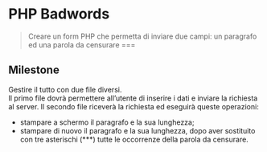 # PHP Badwords
> Creare un form PHP che permetta di inviare due campi: un paragrafo ed una parola da censurare
===

## Milestone
Gestire il tutto con due file diversi.  
Il primo file dovrà permettere all’utente di inserire i dati e inviare la richiesta al server.
Il secondo file riceverà la richiesta ed eseguirà queste operazioni:
- stampare a schermo il paragrafo e la sua lunghezza;
- stampare di nuovo il paragrafo e la sua lunghezza, dopo aver sostituito con tre asterischi (***) tutte le occorrenze della parola da censurare.


